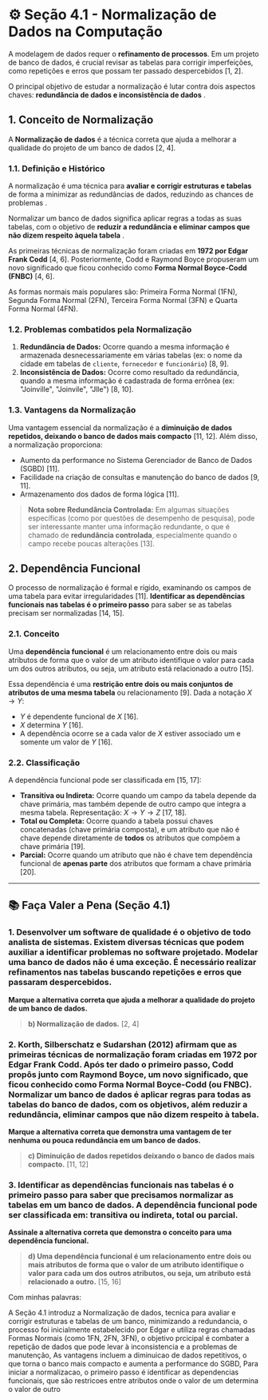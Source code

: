# ⚙️ Seção 4.1 - Normalização de Dados na Computação

A modelagem de dados requer o **refinamento de processos**. Em um projeto de banco de dados, é crucial revisar as tabelas para corrigir imperfeições, como repetições e erros que possam ter passado despercebidos [1, 2].

O principal objetivo de estudar a normalização é lutar contra dois aspectos chaves: **redundância de dados e inconsistência de dados** .

## 1. Conceito de Normalização

A **Normalização de dados** é a técnica correta que ajuda a melhorar a qualidade do projeto de um banco de dados [2, 4].

### 1.1. Definição e Histórico
A normalização é uma técnica para **avaliar e corrigir estruturas e tabelas** de forma a minimizar as redundâncias de dados, reduzindo as chances de problemas .

Normalizar um banco de dados significa aplicar regras a todas as suas tabelas, com o objetivo de **reduzir a redundância e eliminar campos que não dizem respeito àquela tabela** .

As primeiras técnicas de normalização foram criadas em **1972 por Edgar Frank Codd** [4, 6]. Posteriormente, Codd e Raymond Boyce propuseram um novo significado que ficou conhecido como **Forma Normal Boyce-Codd (FNBC)** [4, 6].

As formas normais mais populares são: Primeira Forma Normal (1FN), Segunda Forma Normal (2FN), Terceira Forma Normal (3FN) e Quarta Forma Normal (4FN).

### 1.2. Problemas combatidos pela Normalização

1.  **Redundância de Dados:** Ocorre quando a mesma informação é armazenada desnecessariamente em várias tabelas (ex: o nome da cidade em tabelas de `cliente`, `fornecedor` e `funcionário`) [8, 9].
2.  **Inconsistência de Dados:** Ocorre como resultado da redundância, quando a mesma informação é cadastrada de forma errônea (ex: "Joinville", "Joinvile", "Jlle") [8, 10].

### 1.3. Vantagens da Normalização
Uma vantagem essencial da normalização é a **diminuição de dados repetidos, deixando o banco de dados mais compacto** [11, 12]. Além disso, a normalização proporciona:

*   Aumento da performance no Sistema Gerenciador de Banco de Dados (SGBD) [11].
*   Facilidade na criação de consultas e manutenção do banco de dados [9, 11].
*   Armazenamento dos dados de forma lógica [11].

> **Nota sobre Redundância Controlada:** Em algumas situações específicas (como por questões de desempenho de pesquisa), pode ser interessante manter uma informação redundante, o que é chamado de **redundância controlada**, especialmente quando o campo recebe poucas alterações [13].

## 2. Dependência Funcional

O processo de normalização é formal e rígido, examinando os campos de uma tabela para evitar irregularidades [11]. **Identificar as dependências funcionais nas tabelas é o primeiro passo** para saber se as tabelas precisam ser normalizadas [14, 15].

### 2.1. Conceito
Uma **dependência funcional** é um relacionamento entre dois ou mais atributos de forma que o valor de um atributo identifique o valor para cada um dos outros atributos, ou seja, um atributo está relacionado a outro [15].

Essa dependência é uma **restrição entre dois ou mais conjuntos de atributos de uma mesma tabela** ou relacionamento [9]. Dada a notação $X \rightarrow Y$:
*   $Y$ é dependente funcional de $X$ [16].
*   $X$ determina $Y$ [16].
*   A dependência ocorre se a cada valor de $X$ estiver associado um e somente um valor de $Y$ [16].

### 2.2. Classificação
A dependência funcional pode ser classificada em [15, 17]:

*   **Transitiva ou Indireta:** Ocorre quando um campo da tabela depende da chave primária, mas também depende de outro campo que integra a mesma tabela. Representação: $X \rightarrow Y \rightarrow Z$ [17, 18].
*   **Total ou Completa:** Ocorre quando a tabela possui chaves concatenadas (chave primária composta), e um atributo que não é chave depende diretamente de **todos** os atributos que compõem a chave primária [19].
*   **Parcial:** Ocorre quando um atributo que não é chave tem dependência funcional de **apenas parte** dos atributos que formam a chave primária [20].

---

## 📚 Faça Valer a Pena (Seção 4.1)

### 1. Desenvolver um software de qualidade é o objetivo de todo analista de sistemas. Existem diversas técnicas que podem auxiliar a identificar problemas no software projetado. Modelar uma banco de dados não é uma exceção. É necessário realizar refinamentos nas tabelas buscando repetições e erros que passaram despercebidos.

**Marque a alternativa correta que ajuda a melhorar a qualidade do projeto de um banco de dados.**

> **b) Normalização de dados.** [2, 4]

### 2. Korth, Silberschatz e Sudarshan (2012) afirmam que as primeiras técnicas de normalização foram criadas em 1972 por Edgar Frank Codd. Após ter dado o primeiro passo, Codd propôs junto com Raymond Boyce, um novo significado, que ficou conhecido como Forma Normal Boyce-Codd (ou FNBC). Normalizar um banco de dados é aplicar regras para todas as tabelas do banco de dados, com os objetivos, além reduzir a redundância, eliminar campos que não dizem respeito à tabela.

**Marque a alternativa correta que demonstra uma vantagem de ter nenhuma ou pouca redundância em um banco de dados.**

> **c) Diminuição de dados repetidos deixando o banco de dados mais compacto.** [11, 12]

### 3. Identificar as dependências funcionais nas tabelas é o primeiro passo para saber que precisamos normalizar as tabelas em um banco de dados. A dependência funcional pode ser classificada em: transitiva ou indireta, total ou parcial.

**Assinale a alternativa correta que demonstra o conceito para uma dependência funcional.**

> **d) Uma dependência funcional é um relacionamento entre dois ou mais atributos de forma que o valor de um atributo identifique o valor para cada um dos outros atributos, ou seja, um atributo está relacionado a outro.** [15, 16]

Com minhas palavras:

A Seção 4.1 introduz a Normalização de dados, tecnica para avaliar e corrigir estruturas e tabelas de um banco, minimizando a redundancia, o processo foi inicialmente estabelecido por Edgar e utiliza regras chamadas Formas Normais (como 1FN, 2FN, 3FN), o objetivo prcicipal é combater a repetição de dados que pode levar à inconsistencia e a problemas de manutenção, As vantagens incluem a diminuicao de dados repetitivos, o que torna o banco mais compacto e aumenta a performance do SGBD, Para iniciar a normalizacao, o primeiro passo é identificar as dependencias funcionais, que são restricoes entre atributos onde o valor de um determina o valor de outro
